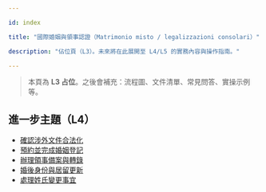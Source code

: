 ---
id: index
title: "國際婚姻與領事認證（Matrimonio misto / legalizzazioni consolari）"
description: "佔位頁（L3）。未來將在此展開至 L4/L5 的實務內容與操作指南。"
---


> 本頁為 **L3 占位**。之後會補充：流程圖、文件清單、常見問答、實操示例等。


## 進一步主題（L4）

- [確認涉外文件合法化](./confirm-doc-legalization/)
- [預約並完成婚姻登記](./book-and-register/)
- [辦理領事備案與轉錄](./consular-procedures/)
- [婚後身份與居留更新](./update-status-post-marriage/)
- [處理姓氏變更事宜](./handle-name-change/)
